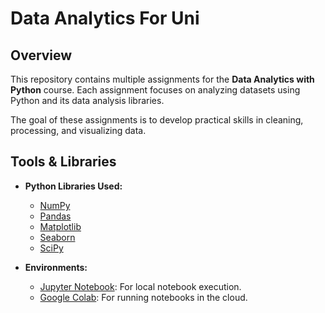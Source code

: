 # Data Analytics For Uni  

## Overview  
This repository contains multiple assignments for the **Data Analytics with Python** course. Each assignment focuses on analyzing datasets using Python and its data analysis libraries.  

The goal of these assignments is to develop practical skills in cleaning, processing, and visualizing data.  

## Tools & Libraries  
- **Python Libraries Used:**  
  - [NumPy](https://numpy.org/)
  - [Pandas](https://pandas.pydata.org/) 
  - [Matplotlib](https://matplotlib.org/)  
  - [Seaborn](https://seaborn.pydata.org/)  
  - [SciPy](https://scipy.org/)

- **Environments:**  
  - [Jupyter Notebook](https://jupyter.org/): For local notebook execution.  
  - [Google Colab](https://colab.research.google.com/): For running notebooks in the cloud.  


